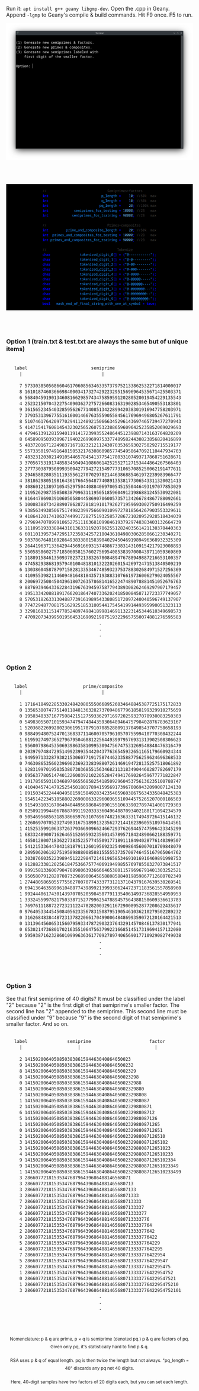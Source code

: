 Run it: ```apt install g++ geany libgmp-dev```. Open the .cpp in Geany.<br>
Append ```-lgmp``` to Geany's compile & build commands. Hit F9 once. F5 to run.

<p align="center">
  <img src="https://raw.githubusercontent.com/compromise-evident/semiprime-training-data/refs/heads/main/Other/Terminal_d85108a8d0757444d555414faaa9a8b7.png">
</p>

<br>
<br>

<p align="center">
  <img src="https://raw.githubusercontent.com/compromise-evident/semiprime-training-data/refs/heads/main/Other/Configurable_1e8fb5d51d2eb7445e9ef2afff247efc.png">
</p>

<br>
<br>

### Option 1 (train.txt & test.txt are always the same but of unique items)

```text

   label                        semiprime
     |                              |

     7 57330385056866046170608563463357379752133862532271814000017
     8 16101874603666984000341732742922329515696964535671425503371
     6 56840459190134608166298574347585959120280520019454229135543
     4 25232150704322754090362727572660831631902853465490553183801
     9 36156523454032859562677140851342289942038301916947758203971
     7 37935313967755161600146676355590558456176969496805267611791
     8 51074617642097702941124892150666345296143697465739477270943
     5 41471541760814543230256526075323886596096425235852069029693
     4 47946139128159401191417239935524864451239887143163764820209
     8 64589095039309671940226996997533774895824430823856820416899
     5 48372016712249837167182321211243070353659302750292715519177
     5 55733501974916481505321763086098577454958647092110447934703
     7 48323120302149105446578454137754178033107493717868751628671
     3 37056753191748583450494108606142525527127153444864267566403
     2 27773038795089935004277942721549777310657085250062191477611
     3 29465802803511193556127070297821446386885461972239983966477
     4 38186298051981643617664564877408913538177306543311320021413
     9 40860121389710545297504408840697005451550446493197077853029
     2 11952629873505083879963111950518596049121986881245530922081
     9 81644786903910605058044586907060057357134266784867788092661
     5 10008388734288907862872818191017926271959693002750916499259
     9 93856349385067517498239975660901099727818564267903553329611
     9 41864120174106374499172827519325857286721020952928518434039
     9 27969470789991065275111636810998461937929748383403132664739
     6 11109519333884431613633119207062551282403561421130370440363
     6 60110139573472951723583425721804361049803062850661230340271
     9 50378676481692864938338015839040294504691989496368932325309
     5 26441963713364294456916693157488673383143109154217923008893
     5 55058586027571850605815760275695408538397008439711059369869
     7 11889158461350937823721383267808489476788949887216653100357
     6 47458293868195794010048181013222026015426972471513840509219
     6 13038604587879715828133534674859323753788302684971527256369
     4 41095539821146094816481843571938831076619736006279024055567
     8 20069725084504396180726357868141652247489078881451052676763
     9 88769394643362284319676394597587794389308262469297907179457
     4 19513342088189176620186474073362024185008458712723377749057
     8 57053182633130488773916198954338085172097240040596749137907
     8 77472948770817516292518531005441754541991449395990051323113
     3 32981683115147785248974984189981469113223145344610349698573
     7 47092073439950195645316909219875193229657550074881276595583
                                   .
                                   .
                                   .

```

<br>
<br>

### Option 2

```text

   label                     prime/composite
     |                              |

     1 17164184922853302484208055506689526034648845387725175172833
     0 13565380747751401184813632827370948677961858199329910275659
     0 19503483371677598421512759336297169720259327078930083250303
     0 54983055071015934747947484435930648946475798402876783623167
     1 52036822699280230619517879107085288091370498543707758658193
     0 98849948075247013683371146007057961057075599410770308432244
     1 61959274973652796795046881225644939979576931313902508306623
     1 95600798645350693986358109953094756747531269548848476316479
     0 20397974847295149923993544204377636545932651165179660924344
     1 94959713328793821530607719175874462335887756259624696368533
     0 74630865356023969023692328398807261469194728135257518061892
     1 92831997019503538073036855156346821131834904460287782697179
     0 69563778051474012260039210220528474941769026459677771822847
     1 19178565931034689766556858254185092960453756136235100788747
     0 41040457414792525450180178941595691739670069432099007124130
     1 89150345224440495815915849283423540596038675634335848425383
     1 95451422345105880226900863329600365510944575265207000186503
     0 91549310316786404044956986849890155106339027897414001729303
     0 82509219944067868709119203333604964887093402188171094234579
     0 50546956856318538665976310769674821636333174949726415146132
     1 22606970705232749831675189913235627214416239605518976414561
     1 41525359910633726379366909662466729376269445747596423345299
     1 68332489007162646515269593235601457895718424890662188359771
     1 46501280071836227383522577455091771891118494028776140399507
     1 54121533644704318187911260195692325490986456007018709848079
     0 28950620618275195898880085881555553735708746455167965064762
     1 30387660352239894512229847214619658534691016916469891998753
     0 91288233812025618475366757740691949985576978550327073841517
     0 99915813360079047089806393666646538011579696791401303252521
     0 95058079128207087329689006458588085884019859867712680702349
     1 27448058650557755627007077433377312137104379167639530269541
     0 69413646358996104887743989921399330624472371183561557858960
     1 99244406174301439707052059845877911354061493736828554959953
     1 33324559978217503387152779962547889457564388158609336613783
     1 76976111887227232112247828200329116729008952877208622435617
     0 97640533445450840562335678315087951905461036210279502289232
     0 31626848384487231378220661704990064848699359072120164421513
     0 13139645606531560795933478729032376432914570846137830177941
     0 65302147368017021635510647563799221668514517319694157132080
     0 59593871623286010999636361770927897406569017710929082749038
                                   .
                                   .
                                   .

```

<br>
<br>

### Option 3

See that first semiprime of 40 digits? It must be classified under the label "2"
because "2" is the first digit of that semiprime's smaller factor.
The second line has "2" appended to the semiprime. This second line must be
classified under "9" because "9" is the second digit of that semiprime's
smaller factor. And so on.

```text

   label               semiprime                      factor
     |                     |                            |

     2 1415020064050850383861594463040864050023
     9 14150200640508503838615944630408640500232
     8 141502006405085038386159446304086405002329
     8 1415020064050850383861594463040864050023298
     0 14150200640508503838615944630408640500232988
     8 141502006405085038386159446304086405002329880
     7 1415020064050850383861594463040864050023298808
     1 14150200640508503838615944630408640500232988087
     2 141502006405085038386159446304086405002329880871
     6 1415020064050850383861594463040864050023298808712
     5 14150200640508503838615944630408640500232988087126
     1 141502006405085038386159446304086405002329880871265
     0 1415020064050850383861594463040864050023298808712651
     2 14150200640508503838615944630408640500232988087126510
     3 141502006405085038386159446304086405002329880871265102
     3 1415020064050850383861594463040864050023298808712651023
     4 14150200640508503838615944630408640500232988087126510233
     9 141502006405085038386159446304086405002329880871265102334
     9 1415020064050850383861594463040864050023298808712651023349
     1 14150200640508503838615944630408640500232988087126510233499
     3 2866077218153534768796439686488146568071
     3 28660772181535347687964396864881465680713
     3 286607721815353476879643968648814656807133
     3 2866077218153534768796439686488146568071333
     7 28660772181535347687964396864881465680713333
     7 286607721815353476879643968648814656807133337
     6 2866077218153534768796439686488146568071333377
     4 28660772181535347687964396864881465680713333776
     2 286607721815353476879643968648814656807133337764
     2 2866077218153534768796439686488146568071333377642
     9 28660772181535347687964396864881465680713333776422
     5 286607721815353476879643968648814656807133337764229
     4 2866077218153534768796439686488146568071333377642295
     7 28660772181535347687964396864881465680713333776422954
     5 286607721815353476879643968648814656807133337764229547
     2 2866077218153534768796439686488146568071333377642295475
     1 28660772181535347687964396864881465680713333776422954752
     0 286607721815353476879643968648814656807133337764229547521
     1 2866077218153534768796439686488146568071333377642295475210
     3 28660772181535347687964396864881465680713333776422954752101
                                   .
                                   .
                                   .

```

<br>
<br>

<p align="center"><sub>Nomenclature: p & q are prime, p × q is semiprime (denoted pq.) p & q are factors of pq. Given only pq, it's statistically hard to find p & q.<sub/></p>
<p align="center"><sub>RSA uses p & q of equal length. pq is then twice the length but not always. "pq_length = 40" discards any pq not 40 digits.<sub/></p>
<p align="center"><sub>Here, 40-digit samples have two factors of 20 digits each, but you can set each length.<sub/></p>
